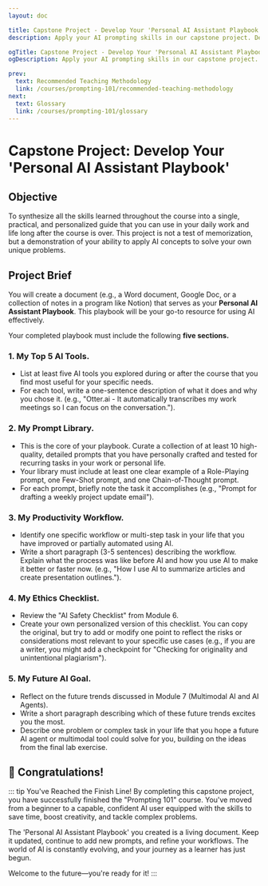 ```yaml
---
layout: doc

title: Capstone Project - Develop Your 'Personal AI Assistant Playbook'
description: Apply your AI prompting skills in our capstone project. Develop a 'Personal AI Assistant Playbook' by curating tools, building a prompt library, and defining your own AI workflow.

ogTitle: Capstone Project - Develop Your 'Personal AI Assistant Playbook'
ogDescription: Apply your AI prompting skills in our capstone project. Develop a 'Personal AI Assistant Playbook' by curating tools, building a prompt library, and defining your own AI workflow.

prev:
  text: Recommended Teaching Methodology
  link: /courses/prompting-101/recommended-teaching-methodology
next: 
  text: Glossary
  link: /courses/prompting-101/glossary
---
```

# Capstone Project: Develop Your 'Personal AI Assistant Playbook'

## Objective

To synthesize all the skills learned throughout the course into a single, practical, and personalized guide that you can use in your daily work and life long after the course is over. This project is not a test of memorization, but a demonstration of your ability to apply AI concepts to solve your own unique problems.

## Project Brief

You will create a document (e.g., a Word document, Google Doc, or a collection of notes in a program like Notion) that serves as your **Personal AI Assistant Playbook**. This playbook will be your go-to resource for using AI effectively.

Your completed playbook must include the following **five sections.**

### 1. My Top 5 AI Tools.

* List at least five AI tools you explored during or after the course that you find most useful for your specific needs.
* For each tool, write a one-sentence description of what it does and why you chose it. (e.g., "Otter.ai - It automatically transcribes my work meetings so I can focus on the conversation.").

### 2. My Prompt Library.

* This is the core of your playbook. Curate a collection of at least 10 high-quality, detailed prompts that you have personally crafted and tested for recurring tasks in your work or personal life.
* Your library must include at least one clear example of a Role-Playing prompt, one Few-Shot prompt, and one Chain-of-Thought prompt.
* For each prompt, briefly note the task it accomplishes (e.g., "Prompt for drafting a weekly project update email").

### 3. My Productivity Workflow.

* Identify one specific workflow or multi-step task in your life that you have improved or partially automated using AI.
* Write a short paragraph (3-5 sentences) describing the workflow. Explain what the process was like before AI and how you use AI to make it better or faster now. (e.g., "How I use AI to summarize articles and create presentation outlines.").

### 4. My Ethics Checklist.

* Review the "AI Safety Checklist" from Module 6.
* Create your own personalized version of this checklist. You can copy the original, but try to add or modify one point to reflect the risks or considerations most relevant to your specific use cases (e.g., if you are a writer, you might add a checkpoint for "Checking for originality and unintentional plagiarism").

### 5. My Future AI Goal.

* Reflect on the future trends discussed in Module 7 (Multimodal AI and AI Agents).
* Write a short paragraph describing which of these future trends excites you the most.
* Describe one problem or complex task in your life that you hope a future AI agent or multimodal tool could solve for you, building on the ideas from the final lab exercise.

## 🎉 Congratulations!

::: tip You've Reached the Finish Line!
By completing this capstone project, you have successfully finished the "Prompting 101" course. You've moved from a beginner to a capable, confident AI user equipped with the skills to save time, boost creativity, and tackle complex problems.

The 'Personal AI Assistant Playbook' you created is a living document. Keep it updated, continue to add new prompts, and refine your workflows. The world of AI is constantly evolving, and your journey as a learner has just begun.

Welcome to the future—you're ready for it!
:::

